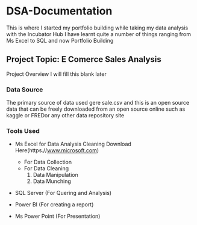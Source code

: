 # DSA-Documentation
This is where I started my portfolio building while taking my data analysis with the Incubator Hub
I have learnt quite a number of things ranging from Ms Excel to SQL and now Portfolio Building
## Project Topic: E Comerce Sales Analysis
Project Overview
I will fill this blank later
### Data Source
The primary source of data used gere sale.csv and this is an open source data that can be freely downloaded from an open source online such as kaggle or FREDor any other data repository site
### Tools Used
- Ms Excel for Data Analysis Cleaning Download Here(https.//www.microsoft.com)
     - For Data Collection
     - For Data Cleaning
       1. Data Manipulation
       2. Data Munching
        
- SQL Server (For Quering and Analysis)
- Power BI (For creating a report)
- Ms Power Point (For Presentation)
